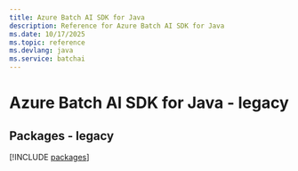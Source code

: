 ```yaml
---
title: Azure Batch AI SDK for Java
description: Reference for Azure Batch AI SDK for Java
ms.date: 10/17/2025
ms.topic: reference
ms.devlang: java
ms.service: batchai
---
```

# Azure Batch AI SDK for Java - legacy
## Packages - legacy
[!INCLUDE [packages](batch-ai-index.md)]